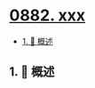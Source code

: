 # [0882. xxx](https://github.com/Tdahuyou/TNotes.leetcode/tree/main/notes/0882.%20xxx)

<!-- region:toc -->

- [1. 📝 概述](#1--概述)

<!-- endregion:toc -->

## 1. 📝 概述
